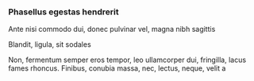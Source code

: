 ### Phasellus egestas hendrerit

Ante nisi commodo dui, donec pulvinar vel, magna nibh sagittis

Blandit, ligula, sit sodales

Non, fermentum semper eros tempor, leo ullamcorper dui, fringilla, lacus fames rhoncus. Finibus, conubia massa, nec, lectus, neque, velit a


